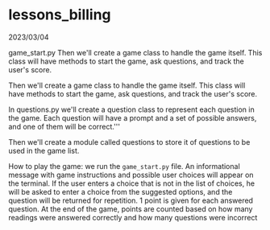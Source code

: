 # lessons_billing
2023/03/04

game_start.py
 Then we'll create a game class to handle the game itself. This class 
 will have methods to start the game, ask questions, and track the user's score.

Then we'll create a game class to handle the game itself. This class 
 will have methods to start the game, ask questions, and track the user's score.

In questions.py
 we'll create a question class to represent each question in the game.
 Each question will have a prompt and a set of possible answers,
 and one of them will be correct.'''

 Then we'll create a module called questions to store it
 of questions to be used in the game list.

How to play the game:
 we run the `game_start.py` file. An informational message with game instructions
 and possible user choices will appear on the terminal. If the user enters a choice
  that is not in the list of choices, he will be asked to enter a choice from the 
  suggested options, and the question will be returned for repetition. 1 point is 
  given for each answered question. At the end of the game, points are counted based
   on how many readings were answered correctly and how many questions were incorrect